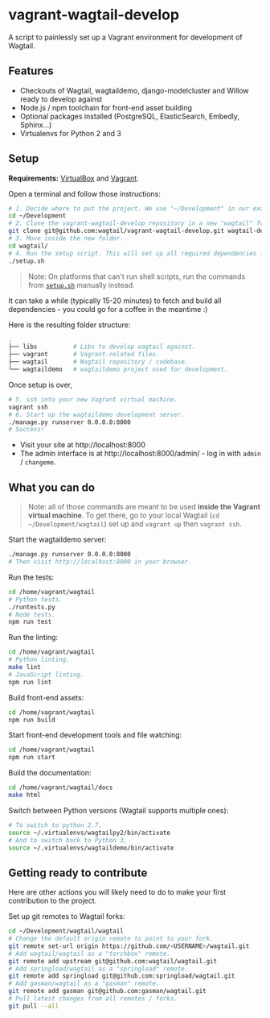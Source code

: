 vagrant-wagtail-develop
=======================

A script to painlessly set up a Vagrant environment for development of Wagtail.

Features
--------
* Checkouts of Wagtail, wagtaildemo, django-modelcluster and Willow ready to develop against
* Node.js / npm toolchain for front-end asset building
* Optional packages installed (PostgreSQL, ElasticSearch, Embedly, Sphinx...)
* Virtualenvs for Python 2 and 3

Setup
-----

**Requirements:** [VirtualBox](https://www.virtualbox.org/) and [Vagrant](https://www.vagrantup.com/).

Open a terminal and follow those instructions:

```sh
# 1. Decide where to put the project. We use "~/Development" in our examples.
cd ~/Development
# 2. Clone the vagrant-wagtail-develop repository in a new "wagtail" folder.
git clone git@github.com:wagtail/vagrant-wagtail-develop.git wagtail-dev
# 3. Move inside the new folder.
cd wagtail/
# 4. Run the setup script. This will set up all required dependencies for you.
./setup.sh
```

> Note: On platforms that can't run shell scripts, run the commands from [`setup.sh`](setup.sh) manually instead.

It can take a while (typically 15-20 minutes) to fetch and build all dependencies - you could go for a coffee in the meantime :)

Here is the resulting folder structure:

```sh
.
├── libs          # Libs to develop wagtail against.
├── vagrant       # Vagrant-related files.
├── wagtail       # Wagtail repository / codebase.
└── wagtaildemo   # wagtaildemo project used for development.
```

Once setup is over,

```sh
# 5. ssh into your new Vagrant virtual machine.
vagrant ssh
# 6. Start up the wagtaildemo development server.
./manage.py runserver 0.0.0.0:8000
# Success!
```

- Visit your site at http://localhost:8000
- The admin interface is at http://localhost:8000/admin/ - log in with `admin` / `changeme`.

What you can do
---------------

> Note: all of those commands are meant to be used **inside the Vagrant virtual machine**. To get there, go to your local Wagtail (`cd ~/Development/wagtail`) set up and `vagrant up` then `vagrant ssh`.

Start the wagtaildemo server:

```sh
./manage.py runserver 0.0.0.0:8000
# Then visit http://localhost:8000 in your browser.
```

Run the tests:

```sh
cd /home/vagrant/wagtail
# Python tests.
./runtests.py
# Node tests.
npm run test
```

Run the linting:

```sh
cd /home/vagrant/wagtail
# Python linting.
make lint
# JavaScript linting.
npm run lint
```

Build front-end assets:

```sh
cd /home/vagrant/wagtail
npm run build
```

Start front-end development tools and file watching:

```sh
cd /home/vagrant/wagtail
npm run start
```

Build the documentation:

```sh
cd /home/vagrant/wagtail/docs
make html
```

Switch between Python versions (Wagtail supports multiple ones):

```sh
# To switch to python 2.7,
source ~/.virtualenvs/wagtailpy2/bin/activate
# And to switch back to Python 3,
source ~/.virtualenvs/wagtaildemo/bin/activate
```

Getting ready to contribute
---------------------------

Here are other actions you will likely need to do to make your first contribution to the project.

Set up git remotes to Wagtail forks:

```sh
cd ~/Development/wagtail/wagtail
# Change the default origin remote to point to your fork.
git remote set-url origin https://github.com/<USERNAME>/wagtail.git
# Add wagtail/wagtail as a "torchbox" remote.
git remote add upstream git@github.com:wagtail/wagtail.git
# Add springload/wagtail as a "springload" remote.
git remote add springload git@github.com:springload/wagtail.git
# Add gasman/wagtail as a "gasman" remote.
git remote add gasman git@github.com:gasman/wagtail.git
# Pull latest changes from all remotes / forks.
git pull --all
```
